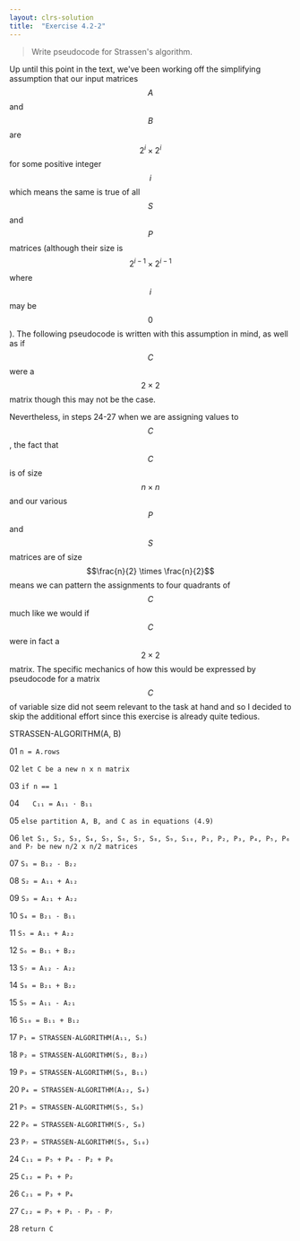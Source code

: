 ```yaml
---
layout: clrs-solution
title:  "Exercise 4.2-2"
---
```

>Write pseudocode for Strassen's algorithm.

Up until this point in the text, we've been working off the simplifying assumption that our input matrices $$A$$ and $$B$$ are $$2^i \times 2^i$$ for some positive integer $$i$$ which means the same is true of all $$S$$ and $$P$$ matrices (although their size is $$2^{i-1} \times 2^{i-1}$$ where $$i$$ may be $$0$$). The following pseudocode is written with this assumption in mind, as well as if $$C$$ were a $$2 \times 2$$ matrix though this may not be the case.

Nevertheless, in steps 24-27 when we are assigning values to $$C$$, the fact that $$C$$ is of size $$n \times n$$ and our various $$P$$ and $$S$$ matrices are of size $$\frac{n}{2} \times \frac{n}{2}$$ means we can pattern the assignments to four quadrants of $$C$$ much like we would if $$C$$ were in fact a $$2 \times 2$$ matrix. The specific mechanics of how this would be expressed by pseudocode for a matrix $$C$$ of variable size did not seem relevant to the task at hand and so I decided to skip the additional effort since this exercise is already quite tedious.

STRASSEN-ALGORITHM(A, B)

01 `n = A.rows`

02 `let C be a new n x n matrix`

03 `if n == 1`

04 &nbsp;&nbsp;&nbsp;&nbsp; `C₁₁ = A₁₁ · B₁₁`

05 `else partition A, B, and C as in equations (4.9)`

06 `let S₁, S₂, S₃, S₄, S₅, S₆, S₇, S₈, S₉, S₁₀, P₁, P₂, P₃, P₄, P₅, P₆ and P₇ be new n/2 x n/2 matrices`

07 `S₁ = B₁₂ - B₂₂`

08 `S₂ = A₁₁ + A₁₂`

09 `S₃ = A₂₁ + A₂₂`

10 `S₄ = B₂₁ - B₁₁`

11 `S₅ = A₁₁ + A₂₂`

12 `S₆ = B₁₁ + B₂₂`

13 `S₇ = A₁₂ - A₂₂`

14 `S₈ = B₂₁ + B₂₂`

15 `S₉ = A₁₁ - A₂₁`

16 `S₁₀ = B₁₁ + B₁₂`

17 `P₁ = STRASSEN-ALGORITHM(A₁₁, S₁)`

18 `P₂ = STRASSEN-ALGORITHM(S₂, B₂₂)`

19 `P₃ = STRASSEN-ALGORITHM(S₃, B₁₁)`

20 `P₄ = STRASSEN-ALGORITHM(A₂₂, S₄)`

21 `P₅ = STRASSEN-ALGORITHM(S₅, S₆)`

22 `P₆ = STRASSEN-ALGORITHM(S₇, S₈)`

23 `P₇ = STRASSEN-ALGORITHM(S₉, S₁₀)`

24 `C₁₁ = P₅ + P₄ - P₂ + P₆`

25 `C₁₂ = P₁ + P₂`

26 `C₂₁ = P₃ + P₄`

27 `C₂₂ = P₅ + P₁ - P₃ - P₇`

28 `return C`